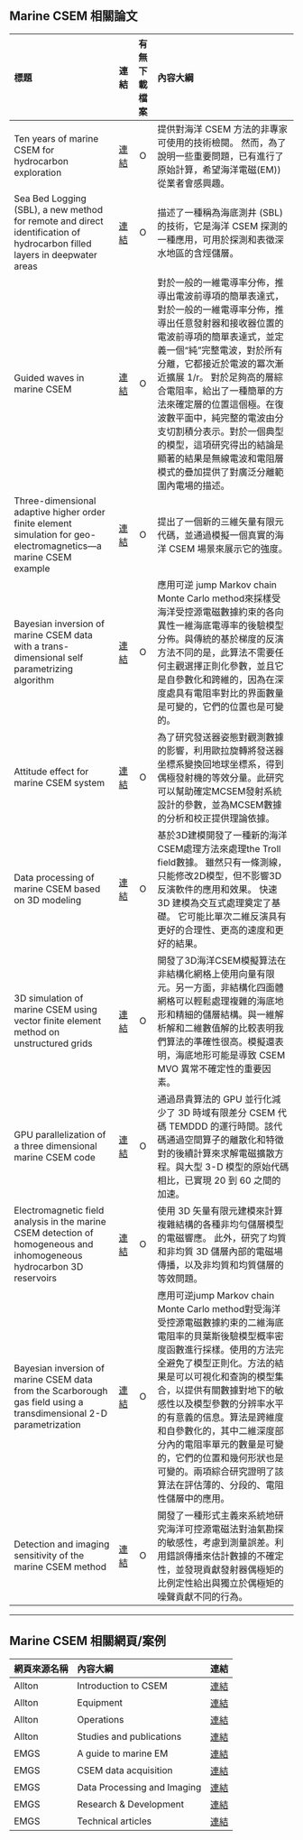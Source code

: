 ## Marine CSEM 相關論文
| 標題 | 連結 | 有無下載檔案 | 內容大綱 |
| :- | - | :-: | :- |
| Ten years of marine CSEM for hydrocarbon exploration | [連結](https://reurl.cc/xOVlLN) | O | 提供對海洋 CSEM 方法的非專家可使用的技術檢閱。 然而，為了說明一些重要問題，已有進行了原始計算，希望海洋電磁(EM))從業者會感興趣。 |
| Sea Bed Logging (SBL), a new method for remote and direct identification of hydrocarbon filled layers in deepwater areas | [連結](https://reurl.cc/5G9M3V) | O | 描述了一種稱為海底測井 (SBL) 的技術，它是海洋 CSEM 探測的一種應用，可用於探測和表徵深水地區的含烴儲層。 |
| Guided waves in marine CSEM | [連結](https://reurl.cc/9OmVQY) | O | 對於一般的一維電導率分佈，推導出電波前導項的簡單表達式，對於一般的一維電導率分佈，推導出任意發射器和接收器位置的電波前導項的簡單表達式，並定義一個“純”完整電波，對於所有分離，它都接近於電波的冪次漸近擴展 1/r。 對於足夠高的層綜合電阻率，給出了一種簡單的方法來確定層的位置這個極。在復波數平面中，純完整的電波由分支切割積分表示。對於一個典型的模型，這項研究得出的結論是顯著的結果是無線電波和電阻層模式的疊加提供了對廣泛分離範圍內電場的描述。 |
| Three-dimensional adaptive higher order finite element simulation for geo-electromagnetics—a marine CSEM example | [連結](https://reurl.cc/nEG7jX) | O | 提出了一個新的三維矢量有限元代碼，並通過模擬一個真實的海洋 CSEM 場景來展示它的強度。 |
| Bayesian inversion of marine CSEM data with a trans-dimensional self parametrizing algorithm | [連結](https://reurl.cc/2DRWGX) | O | 應用可逆 jump Markov chain Monte Carlo method來採樣受海洋受控源電磁數據約束的各向異性一維海底電導率的後驗模型分佈。與傳統的基於梯度的反演方法不同的是，此算法不需要任何主觀選擇正則化參數，並且它是自參數化和跨維的，因為在深度處具有電阻率對比的界面數量是可變的，它們的位置也是可變的。 |
| Attitude effect for marine CSEM system | [連結](https://reurl.cc/6EnN6k) | O | 為了研究發送器姿態對觀測數據的影響，利用歐拉旋轉將發送器坐標系變換回地球坐標系，得到偶極發射機的等效分量。此研究可以幫助確定MCSEM發射系統設計的參數，並為MCSEM數據的分析和校正提供理論依據。 |
| Data processing of marine CSEM based on 3D modeling | [連結](https://reurl.cc/akK1OX) | O | 基於3D建模開發了一種新的海洋CSEM處理方法來處理the Troll field數據。 雖然只有一條測線，只能修改2D模型，但不影響3D反演軟件的應用和效果。 快速 3D 建模為交互式處理奠定了基礎。 它可能比單次二維反演具有更好的合理性、更高的速度和更好的結果。 |
| 3D simulation of marine CSEM using vector finite element method on unstructured grids  | [連結](https://reurl.cc/7ezRgl) | O | 開發了3D海洋CSEM模擬算法在非結構化網格上使用向量有限元。另一方面，非結構化四面體網格可以輕鬆處理複雜的海底地形和精細的儲層結構。與一維解析解和二維數值解的比較表明我們算法的準確性很高。模擬還表明，海底地形可能是導致 CSEM MVO 異常不確定性的重要因素。 |
| GPU parallelization of a three dimensional marine CSEM code | [連結](https://reurl.cc/veRkye) | O | 通過昂貴算法的 GPU 並行化減少了 3D 時域有限差分 CSEM 代碼 TEMDDD 的運行時間。該代碼通過空間算子的離散化和特徵對的後續計算來求解電磁擴散方程。與大型 3-D 模型的原始代碼相比，已實現 20 到 60 之間的加速。 |
| Electromagnetic field analysis in the marine CSEM detection of homogeneous and inhomogeneous hydrocarbon 3D reservoirs | [連結](https://reurl.cc/Go2ezv) | O | 使用 3D 矢量有限元建模來計算複雜結構的各種非均勻儲層模型的電磁響應。 此外，研究了均質和非均質 3D 儲層內部的電磁場傳播，以及非均質和均質儲層的等效問題。 |
| Bayesian inversion of marine CSEM data from the Scarborough gas field using a transdimensional 2-D parametrization | [連結](https://reurl.cc/7ezk9y) | O | 應用可逆jump Markov chain Monte Carlo method對受海洋受控源電磁數據約束的二維海底電阻率的貝葉斯後驗模型概率密度函數進行採樣。使用的方法完全避免了模型正則化。方法的結果是可以可視化和查詢的模型集合，以提供有關數據對地下的敏感性以及模型參數的分辨率水平的有意義的信息。算法是跨維度和自參數化的，其中二維深度部分內的電阻率單元的數量是可變的，它們的位置和幾何形狀也是可變的。兩項綜合研究證明了該算法在評估薄的、分段的、電阻性儲層中的應用。|
| Detection and imaging sensitivity of the marine CSEM method | [連結](https://reurl.cc/LpGoe4) | O | 開發了一種形式主義來系統地研究海洋可控源電磁法對油氣勘探的敏感性，考慮到測量誤差。利用錯誤傳播來估計數據的不確定性，並發現貢獻發射器偶極矩的比例定性給出與獨立於偶極矩的噪聲貢獻不同的行為。 |

----

## Marine CSEM 相關網頁/案例
| 網頁來源名稱 | 內容大綱 | 連結 |
| :- | :- | - |
| Allton | Introduction to CSEM | [連結](https://reurl.cc/RjM7kD) |
| Allton | Equipment | [連結](https://reurl.cc/8WmA5R) |
| Allton | Operations | [連結](https://reurl.cc/akybEl) |
| Allton | Studies and publications | [連結](https://reurl.cc/RjM7Ee) |
| EMGS | A guide to marine EM | [連結](https://reurl.cc/9O8NqX) |
| EMGS | CSEM data acquisition | [連結](https://reurl.cc/mG15QY) |
| EMGS | Data Processing and Imaging | [連結](https://reurl.cc/6EzO3y) |
| EMGS | Research & Development | [連結](https://reurl.cc/jk0ZZ1) |
| EMGS | Technical articles | [連結](https://reurl.cc/g05yAR) |
